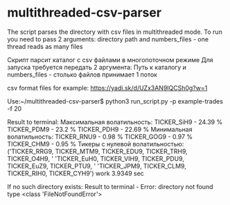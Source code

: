 # multithreaded-csv-parser

The script parses the directory with csv files in multithreaded mode.
To run you need to pass 2 arguments:
directory path and numbers_files - one thread reads as many files

Скрипт парсит каталог с csv файлами в многопоточном режиме
Для запуска требуется передать 2 аргумента:
Путь к каталогу и numbers_files - столько файлов принимает 1 поток

csv format files for example:
https://yadi.sk/d/UZx3AN9lQCSh0g?w=1

Use:~/multithreaded-csv-parser$ python3 run_script.py -p example-trades -f 20

Result to terminal:
Максимальная волатильность:
TICKER_SiH9 - 24.39 %
TICKER_PDM9 - 23.2 %
TICKER_PDH9 - 22.69 %
Минимальная волатильность:
TICKER_RNU9 - 0.98 %
TICKER_GOG9 - 0.97 %
TICKER_CHM9 - 0.95 %
Тикеры с нулевой волатильностью:
('TICKER_RRG9, TICKER_MTM9, TICKER_EDU9, TICKER_TRH9, TICKER_O4H9, '
 'TICKER_EuH0, TICKER_VIH9, TICKER_PDU9, TICKER_EuZ9, TICKER_PTU9, '
 'TICKER_JPM9, TICKER_CLM9, TICKER_RIH0, TICKER_CYH9')
work 3.9349 sec

If no such directory exists:
Result to terminal - Error: directory not found type <class 'FileNotFoundError'>


